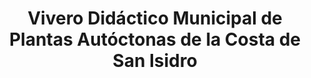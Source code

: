 ---
title: "Vivero Didáctico Municipal de Plantas Autóctonas de la Costa de San Isidro"
url: /acassuso/vivero-didactico-municipal-de-plantas-autoctonas-de-la-costa-de-san-isidro/
shop: centro de jardinería
---